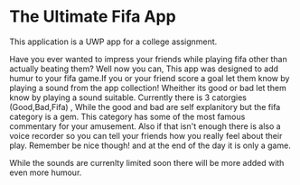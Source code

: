 # The Ultimate Fifa App

This application is a UWP app for a college assignment.

Have you ever wanted to impress your friends while playing fifa other than actually beating them? Well now you can, This app was designed to add humur to your fifa game.If you or your friend 
score a goal let them know by playing a sound from the app collection! Wheither its good or bad let them know by playing a sound suitable. Currently there is 3 catorgies (Good,Bad,Fifa) , While the 
good and bad are self explanitory but the fifa category is a gem. This category has some of the most famous commentary for your amusement. Also if that isn't enough there is also a voice recorder so you 
can tell your friends how you really feel about their play. Remember be nice though! and at the end of the day it is only a game.

While the sounds are currenlty limited soon there will be more added with even more humour.
